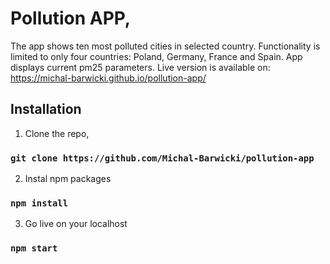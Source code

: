 # Pollution APP,
The app shows ten most polluted cities in selected country.  Functionality is limited to only four countries: Poland, Germany, France and Spain. App displays current pm25 parameters.
Live version is available on: https://michal-barwicki.github.io/pollution-app/

## Installation

1. Clone the repo,
### `git clone https://github.com/Michal-Barwicki/pollution-app`

2. Instal npm packages

### `npm install`

3. Go live on your localhost

### `npm start`
